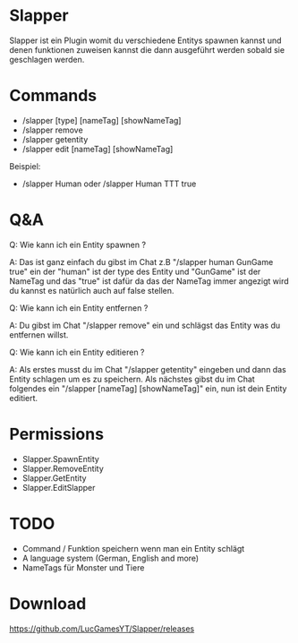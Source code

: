 # Slapper
Slapper ist ein Plugin womit du verschiedene Entitys spawnen kannst und denen funktionen zuweisen kannst die dann ausgeführt werden sobald 
sie geschlagen werden.

# Commands
- /slapper [type] [nameTag] [showNameTag]
- /slapper remove
- /slapper getentity
- /slapper edit [nameTag] [showNameTag]

Beispiel:
- /slapper Human oder /slapper Human TTT true

# Q&A

Q: Wie kann ich ein Entity spawnen ?

A: Das ist ganz einfach du gibst im Chat z.B "/slapper human GunGame true" ein der "human" ist der type des Entity und "GunGame" ist der NameTag und das "true" ist dafür da das der NameTag immer angezigt wird du kannst es natürlich auch auf false stellen.

Q: Wie kann ich ein Entity entfernen ?

A: Du gibst im Chat "/slapper remove" ein und schlägst das Entity was du entfernen willst.

Q: Wie kann ich ein Entity editieren ?

A: Als erstes musst du im Chat "/slapper getentity" eingeben und dann das Entity schlagen um es zu speichern. Als nächstes gibst du im Chat folgendes ein "/slapper [nameTag] [showNameTag]" ein, nun ist dein Entity editiert.

# Permissions
- Slapper.SpawnEntity
- Slapper.RemoveEntity
- Slapper.GetEntity
- Slapper.EditSlapper

# TODO
- Command / Funktion speichern wenn man ein Entity schlägt
- A language system (German, English and more)
- NameTags für Monster und Tiere

# Download
https://github.com/LucGamesYT/Slapper/releases
